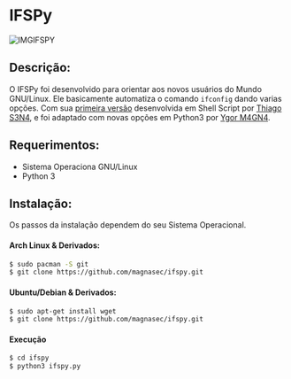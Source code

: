 # IFSPy

![IMGIFSPY](http://i.imgur.com/6ml1gIl.png?2)

## Descrição:
O IFSPy foi desenvolvido para orientar aos novos usuários do Mundo GNU/Linux. Ele basicamente automatiza o comando `ifconfig` dando varias opções. Com sua [primeira versão] desenvolvida em Shell Script por [Thiago S3N4], e foi adaptado com novas opções em Python3 por [Ygor M4GN4].

## Requerimentos:
  - Sistema Operaciona GNU/Linux
  - Python 3

## Instalação:
Os passos da instalação dependem do seu Sistema Operacional.

#### Arch Linux & Derivados:
```sh
$ sudo pacman -S git
$ git clone https://github.com/magnasec/ifspy.git
```

#### Ubuntu/Debian & Derivados:
```sh
$ sudo apt-get install wget
$ git clone https://github.com/magnasec/ifspy.git
```
#### Execução
```sh
$ cd ifspy
$ python3 ifspy.py 
```

[Thiago S3N4]: <https://github.com/ticosena>
[Ygor M4GN4]: <https://magnasec.github.io>

[primeira versão]: <https://github.com/ticosena/Scripts/blob/master/ifs.sh>
